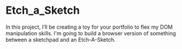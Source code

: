 # Etch_a_Sketch
In this project, I’ll be creating a toy for your portfolio to flex my DOM manipulation skills. I'm going to build a browser version of something between a sketchpad and an Etch-A-Sketch.